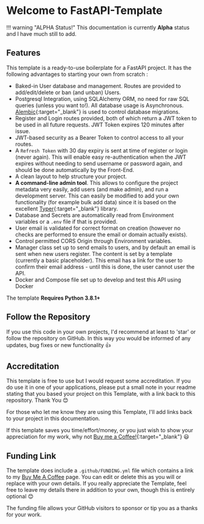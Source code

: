 # Welcome to FastAPI-Template

!!! warning "ALPHA Status!"
    This documentation is currently **Alpha** status and I have much still to add.

## Features

This template is a ready-to-use boilerplate for a FastAPI project. It has the
following advantages to starting your own from scratch :

- Baked-in User database and management. Routes are provided to add/edit/delete
  or ban (and unban) Users.
- Postgresql Integration, using SQLAlchemy ORM, no need for raw SQL queries
  (unless you want to!). All database usage is Asynchronous.
  [Alembic](https://github.com/sqlalchemy/alembic){:target="_blank"} is used to
  control database migrations.
- Register and Login routes provided, both of which return a JWT token to be
  used in all future requests. JWT Token expires 120 minutes after issue.
- JWT-based security as a Bearer Token to control access to all your routes.
- A `Refresh Token` with 30 day expiry is sent at time of register or login
  (never again). This will enable easy re-authentication when the JWT expires
  without needing to send username or password again, and should be done
  automatically by the Front-End.
- A clean layout to help structure your project.
- **A command-line admin tool**. This allows to configure the project metadata
  very easily, add users (and make admin), and run a development server. This
  can easily be modified to add your own functionality (for example bulk add
  data) since it is based on the excellent
  [Typer](https://typer.tiangolo.com/){:target="_blank"} library.
- Database and Secrets are automatically read from Environment variables or a
  `.env` file if that is provided.
- User email is validated for correct format on creation (however no checks are
  performed to ensure the email or domain actually exists).
- Control permitted CORS Origin through Environment variables.
- Manager class set up to send emails to users, and by default an email is sent
  when new users register. The content is set by a template (currently a
  basic placeholder). This email has a link for the user to confirm their email
  address - until this is done, the user cannot user the API.
- Docker and Compose file set up to develop and test this API using Docker

The template **Requires Python 3.8.1+**

## Follow the Repository

If you use this code in your own projects, I'd recommend at least to 'star' or
follow the repository on GitHub. In this way you would be informed of any
updates, bug fixes or new functionality :+1:

## Accreditation

This template is free to use but I would request some accreditation. If you do
use it in one of your applications, please put a small note in your readme
stating that you based your project on this Template, with a link back to this
repository. Thank You 😊

For those who let me know they are using this Template, I'll add links back to
your project in this documentation.

If this template saves you time/effort/money, or you just wish to show your
appreciation for my work, why not [Buy me a
Coffee!](https://www.buymeacoffee.com/seapagan){:target="_blank"} 😃

## Funding Link

The template does include a `.github/FUNDING.yml` file which contains a link to
my [Buy Me A Coffee](https://www.buymeacoffee.com/seapagan) page. You can edit
or delete this as you will or replace with your own details. If you really
appreciate the Template, feel free to leave my details there in addition to your
own, though this is entirely optional 😊

The funding file allows your GitHub visitors to sponsor or tip you as a thanks
for your work.
